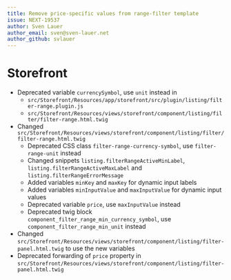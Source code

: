 ```yaml
---
title: Remove price-specific values from range-filter template
issue: NEXT-19537
author: Sven Lauer
author_email: sven@sven-lauer.net
author_github: svlauer
---
```

# Storefront
* Deprecated variable `currencySymbol`, use `unit` instead in
  * `src/Storefront/Resources/app/storefront/src/plugin/listing/filter-range.plugin.js`
  * `src/Storefront/Resources/views/storefront/component/listing/filter/filter-range.html.twig`
* Changed `src/Storefront/Resources/views/storefront/component/listing/filter/filter-range.html.twig`
  * Deprecated CSS class `filter-range-currency-symbol`, use `filter-range-unit` instead
  * Changed snippets `listing.filterRangeActiveMinLabel`, `listing.filterRangeActiveMaxLabel` and `listing.filterRangeErrorMessage`
  * Added variables `minKey` and `maxKey` for dynamic input labels
  * Added variables `minInputValue` and `maxInputValue` for dynamic input values
  * Deprecated variable `price`, use `maxInputValue` instead
  * Deprecated twig block `component_filter_range_min_currency_symbol`, use `component_filter_range_min_unit` instead
* Changed `src/Storefront/Resources/views/storefront/component/listing/filter-panel.html.twig` to use the new variables
* Deprecated forwarding of `price` property in `src/Storefront/Resources/views/storefront/component/listing/filter-panel.html.twig`
